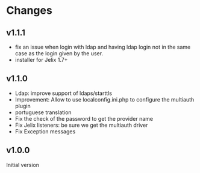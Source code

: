 Changes
=======

v1.1.1
------

- fix an issue when login with ldap and having ldap login not in the same case
  as the login given by the user.
- installer for Jelix 1.7+

v1.1.0
------

- Ldap: improve support of ldaps/starttls
- Improvement: Allow to use localconfig.ini.php to configure the multiauth plugin
- portuguese translation
- Fix the check of the password to get the provider name
- Fix Jelix listeners: be sure we get the multiauth driver
- Fix Exception messages


v1.0.0
-------

Initial version

